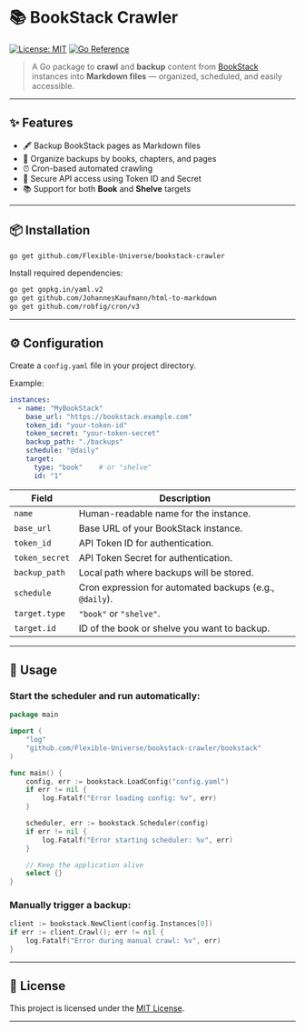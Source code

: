 # 📚 BookStack Crawler

[![License: MIT](https://img.shields.io/badge/License-MIT-yellow.svg)](https://opensource.org/licenses/MIT)
[![Go Reference](https://pkg.go.dev/badge/github.com/yourusername/bookstack-crawler.svg)](https://pkg.go.dev/github.com/yourusername/bookstack-crawler)

> A Go package to **crawl** and **backup** content from [BookStack](https://www.bookstackapp.com/) instances into **Markdown files** — organized, scheduled, and easily accessible.

---

## ✨ Features

- 🖋 Backup BookStack pages as Markdown files
- 📂 Organize backups by books, chapters, and pages
- ⏰ Cron-based automated crawling
- 🔐 Secure API access using Token ID and Secret
- 📚 Support for both **Book** and **Shelve** targets

---

## 📦 Installation

```bash
go get github.com/Flexible-Universe/bookstack-crawler
```

Install required dependencies:

```bash
go get gopkg.in/yaml.v2
go get github.com/JohannesKaufmann/html-to-markdown
go get github.com/robfig/cron/v3
```

---

## ⚙️ Configuration

Create a `config.yaml` file in your project directory.

Example:

```yaml
instances:
  - name: "MyBookStack"
    base_url: "https://bookstack.example.com"
    token_id: "your-token-id"
    token_secret: "your-token-secret"
    backup_path: "./backups"
    schedule: "@daily"
    target:
      type: "book"    # or "shelve"
      id: "1"
```

| Field         | Description                                               |
| ------------- | ---------------------------------------------------------- |
| `name`        | Human-readable name for the instance.                      |
| `base_url`    | Base URL of your BookStack instance.                        |
| `token_id`    | API Token ID for authentication.                            |
| `token_secret`| API Token Secret for authentication.                        |
| `backup_path` | Local path where backups will be stored.                    |
| `schedule`    | Cron expression for automated backups (e.g., `@daily`).     |
| `target.type` | `"book"` or `"shelve"`.                                      |
| `target.id`   | ID of the book or shelve you want to backup.                 |

---

## 🚀 Usage

### Start the scheduler and run automatically:

```go
package main

import (
	"log"
	"github.com/Flexible-Universe/bookstack-crawler/bookstack"
)

func main() {
	config, err := bookstack.LoadConfig("config.yaml")
	if err != nil {
		log.Fatalf("Error loading config: %v", err)
	}

	scheduler, err := bookstack.Scheduler(config)
	if err != nil {
		log.Fatalf("Error starting scheduler: %v", err)
	}

	// Keep the application alive
	select {}
}
```

### Manually trigger a backup:

```go
client := bookstack.NewClient(config.Instances[0])
if err := client.Crawl(); err != nil {
	log.Fatalf("Error during manual crawl: %v", err)
}
```

---

## 📝 License

This project is licensed under the [MIT License](https://opensource.org/licenses/MIT).

---
